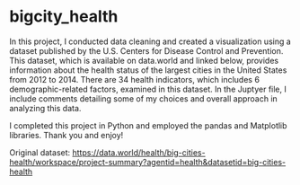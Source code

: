 # bigcity_health


In this project, I conducted data cleaning and created a visualization using a dataset published by the U.S. Centers for Disease Control and Prevention. This dataset, which is available on data.world and linked below, provides information about the health status of the largest cities in the United States from 2012 to 2014. There are 34 health indicators, which includes 6 demographic-related factors, examined in this dataset. In the Juptyer file, I include comments detailing some of my choices and overall approach in analyzing this data. 

I completed this project in Python and employed the pandas and Matplotlib libraries. Thank you and enjoy!

Original dataset: https://data.world/health/big-cities-health/workspace/project-summary?agentid=health&datasetid=big-cities-health
